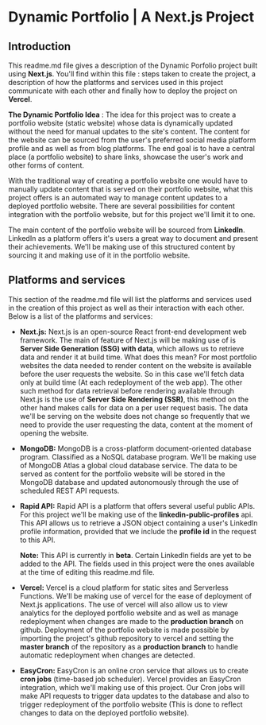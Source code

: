 # Dynamic Portfolio | A Next.js Project

## Introduction

This readme.md file gives a description of the Dynamic Porfolio project built using **Next.js**. You'll find within this file : steps taken to create the project, a description of how the platforms and services used in this project communicate with each other and finally how to deploy the project on **Vercel**.

**The Dynamic Portfolio Idea** : The idea for this project was to create a portfolio website (static website) whose data is dynamically updated without the need for manual updates to the site's content. The content for the website can be sourced from the user's preferred social media platform profile and as well as from blog platforms. The end goal is to have a central place (a portfolio website) to share links, showcase the user's work and other forms of content. 

With the traditional way of creating a portfolio website one would have to manually update content that is served on their portfolio website, what this project offers is an automated way to manage content updates to a deployed portfolio website. There are several possibilities for content integration with the portfolio website, but for this project we'll limit it to one.

The main content of the portfolio website will be sourced from **LinkedIn**. LinkedIn as a platform offers it's users a great way to document and present their achievements. We'll be making use of this structured content by sourcing it and making use of it in the portfolio website.   

## Platforms and services

This section of the readme.md file will list the platforms and services used in the creation of this project as well as their interaction with each other. Below is a list of the platforms and services: 

- **Next.js:** Next.js is an open-source React front-end development web framework. The main of feature of Next.js will be making use of is **Server Side Generation (SSG) with data**, which allows us to retrieve data and render it at build time. What does this mean? For most portfolio websites the data needed to render content on the website is available before the user requests the website. So in this case we'll fetch data only at build time (At each redeployment of the web app). The other such method for data retrieval before rendering available through Next.js is the use of **Server Side Rendering (SSR)**, this method on the other hand makes calls for data on a per user request basis. The data we'll be serving on the website does not change so frequently that we need to provide the user requesting the data, content at the moment of opening the website.

- **MongoDB:** MongoDB is a cross-platform document-oriented database program. Classified as a NoSQL database program. We'll be making use of MongoDB Atlas a global cloud database service. The data to be served as content for the portfolio website will be stored in the MongoDB database and updated autonomously through the use of scheduled REST API requests.

- **Rapid API:** Rapid API is a platform that offers several useful public APIs. For this project we'll be making use of the **linkedin-public-profiles** api. This API allows us to retrieve a JSON object containing a user's LinkedIn profile information, provided that we include the **profile id** in the request to this API. 

    **Note:** This API is currently in **beta**. Certain LinkedIn fields are yet to be added to the API. The fields used in this project were the ones available at the time of editing this readme.md file.

- **Vercel:** Vercel is a cloud platform for static sites and Serverless Functions. We'll be making use of vercel for the ease of deployment of Next.js applications. The use of vercel will also allow us to view analytics for the deployed portfolio website and as well as manage redeployment when changes are made to the **production branch** on github. Deployment of the portfolio website is made possible by importing the project's github repository to vercel and setting the **master branch** of the repository as a **production branch** to handle automatic redeployment when changes are detected.

- **EasyCron:** EasyCron is an online cron service that allows us to create **cron jobs** (time-based job scheduler). Vercel provides an EasyCron integration, which we'll making use of this project. Our Cron jobs will make API requests to trigger data updates to the database and also to trigger redeployment of the portfolio website (This is done to reflect changes to data on the deployed portfolio website). 
